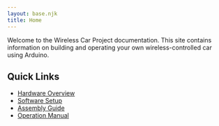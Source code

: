 ```yaml
---
layout: base.njk
title: Home
---
```


Welcome to the Wireless Car Project documentation. This site contains information on building and operating your own wireless-controlled car using Arduino.

## Quick Links

- [Hardware Overview](hardware/)
- [Software Setup](software/)
- [Assembly Guide](assembly/)
- [Operation Manual](operation/)
